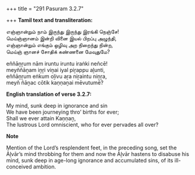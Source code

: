 +++
title = "291 Pasuram 3.2.7"

+++
**Tamil text and transliteration:**

எஞ்ஞான்றும் நாம் இருந்து இருந்து இரங்கி நெஞ்சே!  
மெய்ஞ்ஞானம் இன்றி வினை இயல் பிறப்பு அழுந்தி,  
எஞ்ஞான்றும் எங்கும் ஒழிவு அற நிறைந்து நின்ற,  
மெய்ஞ் ஞானச் சோதிக் கண்ணனை மேவுதுமே?

eññāṉṟum nām iruntu iruntu iraṅki neñcē!  
meyññāṉam iṉṟi viṉai iyal piṟappu aḻunti,  
eññāṉṟum eṅkum oḻivu aṟa niṟaintu niṉṟa,  
meyñ ñāṉac cōtik kaṇṇaṉai mēvutumē?

**English translation of verse 3.2.7:**

My mind, sunk deep in ignorance and sin  
We have been journeying thro’ births for ever;  
Shall we ever attain Kaṇṇaṉ,  
The lustrous Lord omniscient, who for ever pervades all over?

**Note**

Mention of the Lord’s resplendent feet, in the preceding song, set the Āḻvār’s mind throbbing for them and now the Āḻvār hastens to disabuse his mind, sunk deep in age-long ignorance and accumulated sins, of its ill-conceived ambition.


